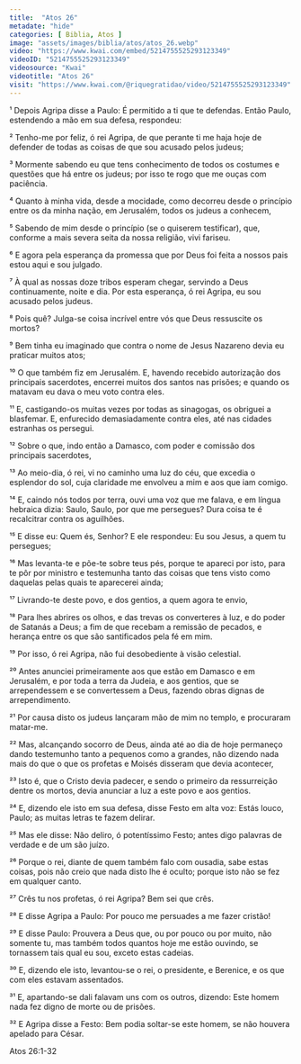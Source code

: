 ```yaml
---
title:  "Atos 26"
metadate: "hide"
categories: [ Biblia, Atos ]
image: "assets/images/biblia/atos/atos_26.webp"
video: "https://www.kwai.com/embed/5214755525293123349"
videoID: "5214755525293123349"
videosource: "Kwai"
videotitle: "Atos 26"
visit: "https://www.kwai.com/@riquegratidao/video/5214755525293123349"
---
```



¹ Depois Agripa disse a Paulo: É permitido a ti que te defendas. Então Paulo, estendendo a mão em sua defesa, respondeu:

² Tenho-me por feliz, ó rei Agripa, de que perante ti me haja hoje de defender de todas as coisas de que sou acusado pelos judeus;

³ Mormente sabendo eu que tens conhecimento de todos os costumes e questões que há entre os judeus; por isso te rogo que me ouças com paciência.

⁴ Quanto à minha vida, desde a mocidade, como decorreu desde o princípio entre os da minha nação, em Jerusalém, todos os judeus a conhecem,

⁵ Sabendo de mim desde o princípio (se o quiserem testificar), que, conforme a mais severa seita da nossa religião, vivi fariseu.

⁶ E agora pela esperança da promessa que por Deus foi feita a nossos pais estou aqui e sou julgado.

⁷ À qual as nossas doze tribos esperam chegar, servindo a Deus continuamente, noite e dia. Por esta esperança, ó rei Agripa, eu sou acusado pelos judeus.

⁸ Pois quê? Julga-se coisa incrível entre vós que Deus ressuscite os mortos?

⁹ Bem tinha eu imaginado que contra o nome de Jesus Nazareno devia eu praticar muitos atos;

¹⁰ O que também fiz em Jerusalém. E, havendo recebido autorização dos principais sacerdotes, encerrei muitos dos santos nas prisões; e quando os matavam eu dava o meu voto contra eles.

¹¹ E, castigando-os muitas vezes por todas as sinagogas, os obriguei a blasfemar. E, enfurecido demasiadamente contra eles, até nas cidades estranhas os persegui.

¹² Sobre o que, indo então a Damasco, com poder e comissão dos principais sacerdotes,

¹³ Ao meio-dia, ó rei, vi no caminho uma luz do céu, que excedia o esplendor do sol, cuja claridade me envolveu a mim e aos que iam comigo.

¹⁴ E, caindo nós todos por terra, ouvi uma voz que me falava, e em língua hebraica dizia: Saulo, Saulo, por que me persegues? Dura coisa te é recalcitrar contra os aguilhões.

¹⁵ E disse eu: Quem és, Senhor? E ele respondeu: Eu sou Jesus, a quem tu persegues;

¹⁶ Mas levanta-te e põe-te sobre teus pés, porque te apareci por isto, para te pôr por ministro e testemunha tanto das coisas que tens visto como daquelas pelas quais te aparecerei ainda;

¹⁷ Livrando-te deste povo, e dos gentios, a quem agora te envio,

¹⁸ Para lhes abrires os olhos, e das trevas os converteres à luz, e do poder de Satanás a Deus; a fim de que recebam a remissão de pecados, e herança entre os que são santificados pela fé em mim.

¹⁹ Por isso, ó rei Agripa, não fui desobediente à visão celestial.

²⁰ Antes anunciei primeiramente aos que estão em Damasco e em Jerusalém, e por toda a terra da Judeia, e aos gentios, que se arrependessem e se convertessem a Deus, fazendo obras dignas de arrependimento.

²¹ Por causa disto os judeus lançaram mão de mim no templo, e procuraram matar-me.

²² Mas, alcançando socorro de Deus, ainda até ao dia de hoje permaneço dando testemunho tanto a pequenos como a grandes, não dizendo nada mais do que o que os profetas e Moisés disseram que devia acontecer,

²³ Isto é, que o Cristo devia padecer, e sendo o primeiro da ressurreição dentre os mortos, devia anunciar a luz a este povo e aos gentios.

²⁴ E, dizendo ele isto em sua defesa, disse Festo em alta voz: Estás louco, Paulo; as muitas letras te fazem delirar.

²⁵ Mas ele disse: Não deliro, ó potentíssimo Festo; antes digo palavras de verdade e de um são juízo.

²⁶ Porque o rei, diante de quem também falo com ousadia, sabe estas coisas, pois não creio que nada disto lhe é oculto; porque isto não se fez em qualquer canto.

²⁷ Crês tu nos profetas, ó rei Agripa? Bem sei que crês.

²⁸ E disse Agripa a Paulo: Por pouco me persuades a me fazer cristão!

²⁹ E disse Paulo: Prouvera a Deus que, ou por pouco ou por muito, não somente tu, mas também todos quantos hoje me estão ouvindo, se tornassem tais qual eu sou, exceto estas cadeias.

³⁰ E, dizendo ele isto, levantou-se o rei, o presidente, e Berenice, e os que com eles estavam assentados.

³¹ E, apartando-se dali falavam uns com os outros, dizendo: Este homem nada fez digno de morte ou de prisões.

³² E Agripa disse a Festo: Bem podia soltar-se este homem, se não houvera apelado para César. 




Atos 26:1-32



